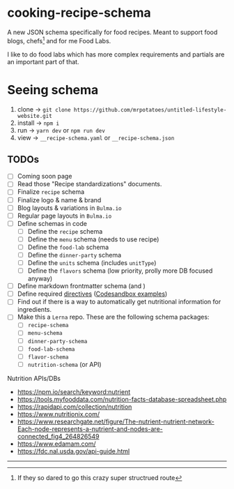 # cooking-recipe-schema
A new JSON schema specifically for food recipes. Meant to support food blogs, chefs[^1] and for me Food Labs.

I like to do food labs which has more complex requirements and partials are an important part of that. 

# Seeing schema
1. clone → `git clone https://github.com/mrpotatoes/untitled-lifestyle-website.git`
1. install → `npm i`
1. run → `yarn dev` or `npm run dev`
1. view → `__recipe-schema.yaml` or `__recipe-schema.json`

## TODOs
- [ ] Coming soon page
- [ ] Read those "Recipe standardizations" documents.
- [ ] Finalize `recipe` schema
- [ ] Finalize logo & name & brand
- [ ] Blog layouts & variations in `Bulma.io`
- [ ] Regular page layouts in `Bulma.io`
- [ ] Define schemas in code
  - [ ] Define the `recipe` schema 
  - [ ] Define the `menu` schema (needs to use recipe)
  - [ ] Define the `food-lab` schema
  - [ ] Define the `dinner-party` schema
  - [ ] Define the `units` schema (includes `unitType`)
  - [ ] Define the `flavors` schema (low priority, prolly more DB focused anyway)
- [ ] Define markdown frontmatter schema (and )
- [ ] Define required [directives](https://github.com/remarkjs/remark-directive) ([Codesandbox examples](https://codesandbox.io/examples/package/remark-directive))
- [ ] Find out if there is a way to automatically get nutritional information for ingredients.
- [ ] Make this a `Lerna` repo. These are the following schema packages:
  - [ ] `recipe-schema`
  - [ ] `menu-schema`
  - [ ] `dinner-party-schema`
  - [ ] `food-lab-schema`
  - [ ] `flavor-schema`
  - [ ] `nutrition-schema` (or API)

Nutrition APIs/DBs
- https://npm.io/search/keyword:nutrient
- https://tools.myfooddata.com/nutrition-facts-database-spreadsheet.php
- https://rapidapi.com/collection/nutrition
- https://www.nutritionix.com/
- https://www.researchgate.net/figure/The-nutrient-nutrient-network-Each-node-represents-a-nutrient-and-nodes-are-connected_fig4_264826549
- https://www.edamam.com/
- https://fdc.nal.usda.gov/api-guide.html

---

[^1]: If they so dared to go this crazy super structrued route

<!-- 

https://json-schema.org/implementations.html#validator-javascript

https://spin.atomicobject.com/2018/03/26/typescript-data-validation/

Autocomplete in JSON
  https://dev.to/brpaz/how-to-create-your-own-auto-completion-for-json-and-yaml-files-on-vs-code-with-the-help-of-json-schema-k1i

https://github.com/YousefED/typescript-json-schema
	- generate the schema

https://ajv.js.org/guide/typescript.html
	- validate the schema

-->
